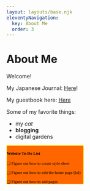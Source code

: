 ```yaml
---
layout: layouts/base.njk
eleventyNavigation:
  key: About Me
  order: 3
---
```

# About Me

<p>Welcome!</p>
 				<p>My Japanese Journal: <a href="https://note.com/maya_p/">Here</a>!</p>
  				<p>My guestbook here: <a href="http://users.smartgb.com/g/g.php?a=s&i=g19-01267-f7">Here</a></p>
  				<p>Some of my favorite things: </p>
  					<ul>
  						<li>my <em>cat</em></li>
  						<li><strong>blogging</strong></li>
  						<li>digital gardens</li>
  					</ul>

<!-- HTML Codes by Quackit.com -->
<style type="text/css">
div.myspace-scrollbox {height:100;width:200;background-color:FF6600;font-family:Verdana;font-size:8pt;color:000000;text-align:left;border-width:1;border-style:double;border-color:FFFF00;overflow:scroll}
</style>
<div class="myspace-scrollbox">
  <h4>Website To-Do List</h4>
  <p> ❑ Figure out how to create style sheet </p>
  <p> ❑ Figure out how to edit the home page (lol) </p>
  <p> ❑ Figure out how to add pages </p>
  <p> ❑ Add a now page </p>
  <p> ❑ Turn this list into a page / add changelog </p>
  <p> ❑ Figure out how to set up webmentions </p>
  <p> ❑ Start planting digital garden seeds</p>
  <p> ❑ Link to neocities greenhouse </p>
  <p> ❑ Join a webring?</p>
</div>